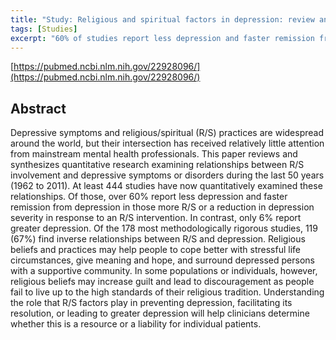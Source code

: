 ```yaml
---
title: "Study: Religious and spiritual factors in depression: review and integration of the research"
tags: [Studies]
excerpt: "60% of studies report less depression and faster remission from depression in those more religious/spiritual or a reduction in depression severity in response to an religious/spiritual intervention."
---
```


[https://pubmed.ncbi.nlm.nih.gov/22928096/](https://pubmed.ncbi.nlm.nih.gov/22928096/)

## Abstract

Depressive symptoms and religious/spiritual (R/S) practices are widespread around the world, but their intersection has received relatively little attention from mainstream mental health professionals. This paper reviews and synthesizes quantitative research examining relationships between R/S involvement and depressive symptoms or disorders during the last 50 years (1962 to 2011). At least 444 studies have now quantitatively examined these relationships. Of those, over 60% report less depression and faster remission from depression in those more R/S or a reduction in depression severity in response to an R/S intervention. In contrast, only 6% report greater depression. Of the 178 most methodologically rigorous studies, 119 (67%) find inverse relationships between R/S and depression. Religious beliefs and practices may help people to cope better with stressful life circumstances, give meaning and hope, and surround depressed persons with a supportive community. In some populations or individuals, however, religious beliefs may increase guilt and lead to discouragement as people fail to live up to the high standards of their religious tradition. Understanding the role that R/S factors play in preventing depression, facilitating its resolution, or leading to greater depression will help clinicians determine whether this is a resource or a liability for individual patients.

